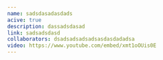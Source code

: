 ```yaml
---
name: sadsdasadasdads
acive: true
description: dassadsdasad
link: sadsadsdasd
collaborators: dsadsadsadsadsasdasdadadsa
video: https://www.youtube.com/embed/xmt1oOUis0E
---
```


